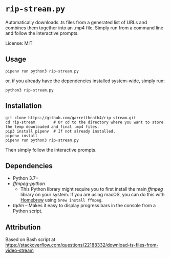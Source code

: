 `rip-stream.py`
===============

Automatically downloads .ts files from a generated list of URLs and combines them together into an .mp4 file.
Simply run from a command line and follow the interactive prompts.

License: MIT

Usage
-----

`pipenv run python3 rip-stream.py`

or, if you already have the dependencies installed system-wide, simply run:

`python3 rip-stream.py`

Installation
------------

```shell
git clone https://github.com/garrettheath4/rip-stream.git
cd rip-stream        # Or cd to the directory where you want to store the temp downloaded and final .mp4 files.
pip3 install pipenv  # If not already installed.
pipenv install
pipenv run python3 rip-stream.py
```

Then simply follow the interactive prompts.

Dependencies
------------

* Python 3.7+
* _ffmpeg-python_
    * This Python library might require you to first install the main _ffmpeg_ library on your system.
      If you are using macOS, you can do this with [Homebrew](https://brew.sh) using `brew install ffmpeg`.
* _tqdm_ – Makes it easy to display progress bars in the console from a Python script.

Attribution
-----------

Based on Bash script at https://stackoverflow.com/questions/22188332/download-ts-files-from-video-stream
